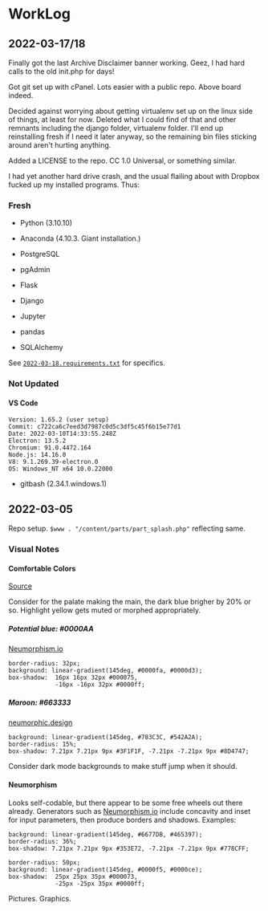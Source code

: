 # WorkLog

## 2022-03-17/18

Finally got the last Archive Disclaimer banner working. Geez, I had hard calls to the old init.php for days!

Got git set up with cPanel. Lots easier with a public repo. Above board indeed.

Decided against worrying about getting virtualenv set up on the linux side of things, at least for now. Deleted what I could find of that and other remnants including the django folder, virtualenv folder. I'll end up reinstalling fresh if I need it later anyway, so the remaining bin files sticking around aren't hurting anything.

Added a LICENSE to the repo. CC 1.0 Universal, or something similar.

I had yet another hard drive crash, and the usual flailing about with Dropbox fucked up my installed programs. Thus:

### Fresh

- Python (3.10.10)

- Anaconda (4.10.3. Giant installation.)

- PostgreSQL

- pgAdmin

- Flask

- Django

- Jupyter

- pandas

- SQLAlchemy

See [`2022-03-18.requirements.txt`](2022-03-18.requirements.txt) for specifics.

### Not Updated

#### VS Code
```
Version: 1.65.2 (user setup)
Commit: c722ca6c7eed3d7987c0d5c3df5c45f6b15e77d1
Date: 2022-03-10T14:33:55.248Z
Electron: 13.5.2
Chromium: 91.0.4472.164
Node.js: 14.16.0
V8: 9.1.269.39-electron.0
OS: Windows_NT x64 10.0.22000
```

- gitbash (2.34.1.windows.1)

## 2022-03-05

Repo setup. `$www . "/content/parts/part_splash.php"` reflecting same.

### Visual Notes

#### Comfortable Colors

[Source](https://www.nexcess.net/blog/web-design-trends/)

Consider for the palate making the main, the dark blue brigher by 20% or so. Highlight yellow gets muted or morphed appropriately.

##### Potential blue: #0000AA

[Neumorphism.io](https://neumorphism.io/#0000AA)

```
border-radius: 32px;
background: linear-gradient(145deg, #0000fa, #0000d3);
box-shadow:  16px 16px 32px #000075,
             -16px -16px 32px #0000ff;
```

##### Maroon: #663333

[neumorphic.design](https://neumorphic.design/)

```
background: linear-gradient(145deg, #783C3C, #542A2A);
border-radius: 15%;
box-shadow: 7.21px 7.21px 9px #3F1F1F, -7.21px -7.21px 9px #8D4747;
```
Consider dark mode backgrounds to make stuff jump when it should.

#### Neumorphism

Looks self-codable, but there appear to be some free wheels out there already. Generators such as [Neumorphism.io](https://neumorphic.design/) include concavity and inset for input parameters, then produce borders and shadows. Examples:

```
background: linear-gradient(145deg, #6677DB, #465397);
border-radius: 36%;
box-shadow: 7.21px 7.21px 9px #353E72, -7.21px -7.21px 9px #778CFF;
```

```
border-radius: 50px;
background: linear-gradient(145deg, #0000f5, #0000ce);
box-shadow:  25px 25px 35px #000073,
             -25px -25px 35px #0000ff;
```


Pictures. Graphics.